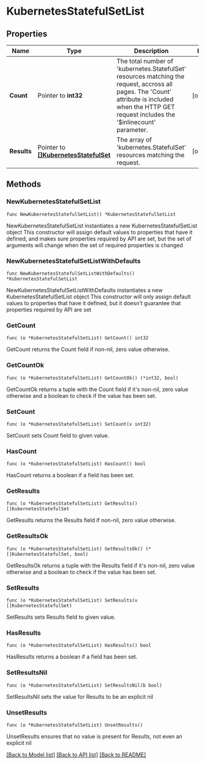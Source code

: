 # KubernetesStatefulSetList

## Properties

Name | Type | Description | Notes
------------ | ------------- | ------------- | -------------
**Count** | Pointer to **int32** | The total number of &#39;kubernetes.StatefulSet&#39; resources matching the request, accross all pages. The &#39;Count&#39; attribute is included when the HTTP GET request includes the &#39;$inlinecount&#39; parameter. | [optional] 
**Results** | Pointer to [**[]KubernetesStatefulSet**](KubernetesStatefulSet.md) | The array of &#39;kubernetes.StatefulSet&#39; resources matching the request. | [optional] 

## Methods

### NewKubernetesStatefulSetList

`func NewKubernetesStatefulSetList() *KubernetesStatefulSetList`

NewKubernetesStatefulSetList instantiates a new KubernetesStatefulSetList object
This constructor will assign default values to properties that have it defined,
and makes sure properties required by API are set, but the set of arguments
will change when the set of required properties is changed

### NewKubernetesStatefulSetListWithDefaults

`func NewKubernetesStatefulSetListWithDefaults() *KubernetesStatefulSetList`

NewKubernetesStatefulSetListWithDefaults instantiates a new KubernetesStatefulSetList object
This constructor will only assign default values to properties that have it defined,
but it doesn't guarantee that properties required by API are set

### GetCount

`func (o *KubernetesStatefulSetList) GetCount() int32`

GetCount returns the Count field if non-nil, zero value otherwise.

### GetCountOk

`func (o *KubernetesStatefulSetList) GetCountOk() (*int32, bool)`

GetCountOk returns a tuple with the Count field if it's non-nil, zero value otherwise
and a boolean to check if the value has been set.

### SetCount

`func (o *KubernetesStatefulSetList) SetCount(v int32)`

SetCount sets Count field to given value.

### HasCount

`func (o *KubernetesStatefulSetList) HasCount() bool`

HasCount returns a boolean if a field has been set.

### GetResults

`func (o *KubernetesStatefulSetList) GetResults() []KubernetesStatefulSet`

GetResults returns the Results field if non-nil, zero value otherwise.

### GetResultsOk

`func (o *KubernetesStatefulSetList) GetResultsOk() (*[]KubernetesStatefulSet, bool)`

GetResultsOk returns a tuple with the Results field if it's non-nil, zero value otherwise
and a boolean to check if the value has been set.

### SetResults

`func (o *KubernetesStatefulSetList) SetResults(v []KubernetesStatefulSet)`

SetResults sets Results field to given value.

### HasResults

`func (o *KubernetesStatefulSetList) HasResults() bool`

HasResults returns a boolean if a field has been set.

### SetResultsNil

`func (o *KubernetesStatefulSetList) SetResultsNil(b bool)`

 SetResultsNil sets the value for Results to be an explicit nil

### UnsetResults
`func (o *KubernetesStatefulSetList) UnsetResults()`

UnsetResults ensures that no value is present for Results, not even an explicit nil

[[Back to Model list]](../README.md#documentation-for-models) [[Back to API list]](../README.md#documentation-for-api-endpoints) [[Back to README]](../README.md)


